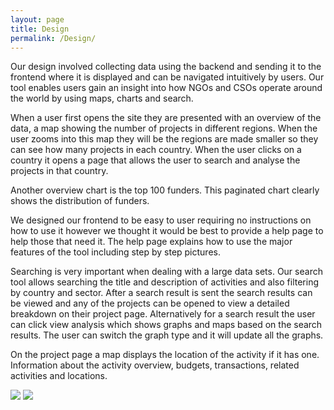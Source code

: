 ```yaml
---
layout: page
title: Design
permalink: /Design/
---
```


Our design involved collecting data using the backend and sending it to the frontend where it is displayed and can be navigated intuitively by users. Our tool enables users gain an insight into how NGOs and CSOs operate around the world by using maps, charts and search.

When a user first opens the site they are presented with an overview of the data, a map showing the number of projects in different regions. When the user zooms into this map they will be the regions are made smaller so they can see how many projects in each country. When the user clicks on a country it opens a page that allows the user to search and analyse the projects in that country.

Another overview chart is the top 100 funders. This paginated chart clearly shows the distribution of funders.

We designed our frontend to be easy to user requiring no instructions on how to use it however we thought it would be best to provide a help page to help those that need it. The help page explains how to use the major features of the tool including step by step pictures.

Searching is very important when dealing with a large data sets. Our search tool allows searching the title and description of activities and also filtering by country and sector. After a search result is sent the search results can be viewed and any of the projects can be opened to view a detailed breakdown on their project page. Alternatively for a search result the user can click view analysis which shows graphs and maps based on the search results. The user can switch the graph type and it will update all the graphs.

On the project page a map displays the location of the activity if it has one. Information about the activity overview, budgets, transactions, related activities and locations.


![]({{site.baseurl}}/images/architecture.png)
![]({{site.baseurl}}/images/sitemap2.png)